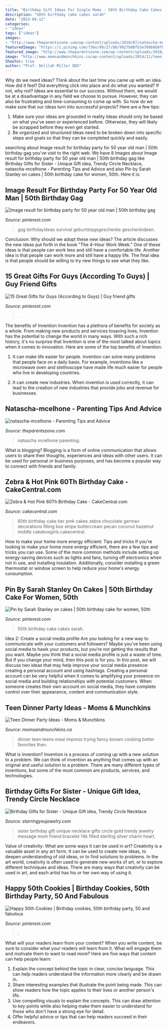 ```yaml
---
title: "Birthday Gift Ideas For Single Moms - 50th Birthday Cake Cakes Sarah"
description: "50th birthday cake cakes sarah"
date: "2023-04-12"
categories:
- "ideas"
tags: ["ideas"]
images:
- "http://www.theparentszone.com/wp-content/uploads/2010/07/natascha-mcelhone.jpg"
featuredImage: "https://i.pinimg.com/736x/99/27/b0/9927b08fb3e789b8b9fb28debefe7f3c.jpg"
featured_image: "http://www.theparentszone.com/wp-content/uploads/2010/07/natascha-mcelhone.jpg"
image: "http://www.momsandmunchkins.ca/wp-content/uploads/2014/11/teen-party-m.jpg"
ShowToc: true
author: "Prof. Delilah Miller DDS"
---
```



Why do we need ideas?
Think about the last time you came up with an idea. How did it feel? Did everything click into place and do what you wanted? If not, why not?
Ideas are essential to our success. Without them, we would be at a disadvantage in any field we choose to pursue. However, they can also be frustrating and time-consuming to come up with. So how do we make sure that our ideas turn into successful projects? Here are a few tips: 

1) Make sure your ideas are grounded in reality 
Ideas should only be based on what you've seen or experienced before. Otherwise, they will likely be scrapped before they even get started. 
2) Be organized and structured 
Ideas need to be broken down into specific steps and goals so that they can be completed quickly and easily.

	

		
searching about Image result for birthday party for 50 year old man | 50th birthday gag you've visit to the right web. We have 8 Images about Image result for birthday party for 50 year old man | 50th birthday gag like Birthday Gifts for Sister - Unique Gift idea, Trendy Circle Necklace, natascha-mcelhone - Parenting Tips and Advice and also Pin by Sarah Stanley on cakes | 50th birthday cake for women, 50th. Here it is:
		
    
## Image Result For Birthday Party For 50 Year Old Man | 50th Birthday Gag

<img loading=lazy src="https://i.pinimg.com/736x/c5/f7/c8/c5f7c8717fade641b09898f1b6dc1a50.jpg" onerror="this.onerror=null;this.src='https://tse1.mm.bing.net/th?id=OIP.kmd5Y1R9E74brOgjwK6IsAHaL9&amp;pid=15.1';" alt="Image result for birthday party for 50 year old man | 50th birthday gag">

_Source: pinterest.com_

>gag birthdayideas survival geburtstagsgeschenke geschenkideen. 

	

Conclusion: Why should we adopt these new ideas?
The article discusses the new ideas put forth in the book "The 4-Hour Work Week." One of these ideas is that people can work less and still have a comfortable life. Another idea is that people can work more and still have a happy life. The final idea is that people should be willing to try new things to see what they like.

    
## 15 Great Gifts For Guys (According To Guys) | Guy Friend Gifts

<img loading=lazy src="https://i.pinimg.com/736x/99/27/b0/9927b08fb3e789b8b9fb28debefe7f3c.jpg" onerror="this.onerror=null;this.src='https://tse4.mm.bing.net/th?id=OIP.qYdH4ty6Z_hIZMkDzQXQkwHaLF&amp;pid=15.1';" alt="15 Great Gifts for Guys (According to Guys) | Guy friend gifts">

_Source: pinterest.com_

>. 

	

The benefits of Invention
Invention has a plethora of benefits for society as a whole. From making new products and services tosaving lives, Invention has the potential to change the world in many ways. With such a rich history, it's no surprise that Invention is one of the most talked about topics when it comes to innovation. Here are some of the top benefits of Invention: 
1. It can make life easier for people. invention can solve many problems that people face on a daily basis. For example, inventions like a microwave oven and stethoscope have made life much easier for people who live in developing countries.

2. It can create new industries. When invention is used correctly, it can lead to the creation of new industries that provide jobs and revenue for businesses.

    
## Natascha-mcelhone - Parenting Tips And Advice

<img loading=lazy src="http://www.theparentszone.com/wp-content/uploads/2010/07/natascha-mcelhone.jpg" onerror="this.onerror=null;this.src='https://tse4.mm.bing.net/th?id=OIP.49HIC_uIyDjI1ki2phZjyAHaJm&amp;pid=15.1';" alt="natascha-mcelhone - Parenting Tips and Advice">

_Source: theparentszone.com_

>natascha mcelhone parenting. 

	

What is blogging?
Blogging is a form of online communication that allows users to share their thoughts, experiences and ideas with other users. It can be used for personal or business purposes, and has become a popular way to connect with friends and family.

    
## Zebra &amp; Hot Pink 60Th Birthday Cake - CakeCentral.com

<img loading=lazy src="https://cdn001.cakecentral.com/gallery/2015/03/900_873645TzQL_zebra-amp-hot-pink-60th-birthday-cake.jpg" onerror="this.onerror=null;this.src='https://tse3.mm.bing.net/th?id=OIP.UrjqnFlgt10X8ePY9jCmgQHaLH&amp;pid=15.1';" alt="Zebra &amp; Hot Pink 60Th Birthday Cake - CakeCentral.com">

_Source: cakecentral.com_

>60th birthday cake tier pink cakes zebra chocolate german decorations filling box stripe buttercream pecan coconut hazelnut middle cakeboxgirls cakecentral. 

	

How to make your home more energy efficient: Tips and tricks
If you're looking to make your home more energy efficient, there are a few tips and tricks you can use. Some of the more common methods include setting up energy-saving devices such as lights and fans, turning off electronics when not in use, and installing insulation. Additionally, consider installing a green thermostat or window screen to help reduce your home's energy consumption.

    
## Pin By Sarah Stanley On Cakes | 50th Birthday Cake For Women, 50th

<img loading=lazy src="https://i.pinimg.com/736x/0d/d4/84/0dd484b5a15b5730ff57afcb6d78983f--cakes.jpg" onerror="this.onerror=null;this.src='https://tse4.mm.bing.net/th?id=OIP.L77K9W0VKUmH9p7v7VeiSgHaJ4&amp;pid=15.1';" alt="Pin by Sarah Stanley on cakes | 50th birthday cake for women, 50th">

_Source: pinterest.com_

>50th birthday cake cakes sarah. 

	

Idea 2: Create a social media profile
Are you looking for a new way to communicate with your customers and followers? Maybe you’ve been using social media to hawk your products, but you’re not getting the results that you want. Maybe you think that a social media profile is just a waste of time. But if you change your mind, then this post is for you. In this post, we will discuss two ideas that may help improve your social media presence: creating a personal account and using hashtags.
Creating a personal account can be very helpful when it comes to amplifying your presence on social media and building relationships with potential customers. When someone creates their own account on social media, they have complete control over their appearance, content and communication style.

    
## Teen Dinner Party Ideas - Moms &amp; Munchkins

<img loading=lazy src="http://www.momsandmunchkins.ca/wp-content/uploads/2014/11/teen-party-m.jpg" onerror="this.onerror=null;this.src='https://tse4.mm.bing.net/th?id=OIP.N4GVvor5LJsdA69XqLDuDgAAAA&amp;pid=15.1';" alt="Teen Dinner Party Ideas - Moms &amp; Munchkins">

_Source: momsandmunchkins.ca_

>dinner teen teens meal impress trying fancy known cooking better favorites than. 

	

What is invention?
Invention is a process of coming up with a new solution to a problem. We can think of invention as anything that comes up with an original and useful solution to a problem. There are many different types of inventions, but some of the most common are products, services, and technologies.

    
## Birthday Gifts For Sister - Unique Gift Idea, Trendy Circle Necklace

<img loading=lazy src="http://cdn.shopify.com/s/files/1/1403/8031/products/sister_necklace_sister_birthday_gift_sisters_circle_necklace_gold_simple_minimalist_unique_jewelry_025E1_grande.jpg?v=1500315783" onerror="this.onerror=null;this.src='https://tse3.mm.bing.net/th?id=OIP.DzTo3MlhCvHm_a9fco42tgHaHa&amp;pid=15.1';" alt="Birthday Gifts for Sister - Unique Gift idea, Trendy Circle Necklace">

_Source: starringyoujewelry.com_

>sister birthday gift unique necklace gifts circle gold trendy jewelry message mom friend bracelet 14k filled sterling silver charm heart. 

	

Value of creativity: What are some ways it can be used in art?
Creativity is a valuable asset in any art form. It can be used to create new ideas, to deepen understanding of old ideas, or to find solutions to problems. In the art world, creativity is often used to generate new works of art, or to explore different techniques and ideas. There are many ways that creativity can be used in art, and each artist has his or her own way of using it.

    
## Happy 50th Cookies | Birthday Cookies, 50th Birthday Party, 50 And Fabulous

<img loading=lazy src="https://i.pinimg.com/736x/fe/9b/69/fe9b692012d13f9e5e0102618e765b8b.jpg" onerror="this.onerror=null;this.src='https://tse3.mm.bing.net/th?id=OIP.OQmZ84CO78tdDtFsfaqeAgHaFj&amp;pid=15.1';" alt="Happy 50th Cookies | Birthday cookies, 50th birthday party, 50 and fabulous">

_Source: pinterest.com_

>. 

	

What will your readers learn from your content?
When you write content, be sure to consider what your readers will learn from it. What will engage them and motivate them to want to read more? Here are five ways that content can help people learn: 
1. Explain the concept behind the topic in clear, concise language. This can help readers understand the information more clearly and be drawn in.
2. Share interesting examples that illustrate the point being made. This can show readers how the topic applies to their lives or another person's life. 
3. Use compelling visuals to explain the concepts. This can draw attention to key points while also helping make them easier to understand for those who don't have a strong eye for detail. 
4. Offer helpful advice or tips that can help readers succeed in their endeavors.

